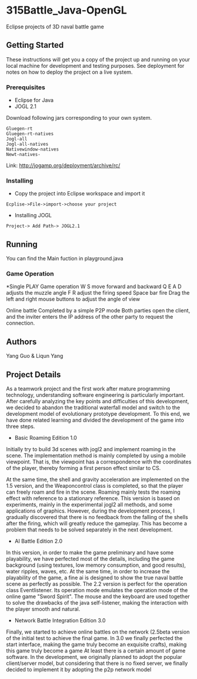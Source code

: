 # 315Battle_Java-OpenGL
Eclipse projects of 3D naval battle game



## Getting Started

These instructions will get you a copy of the project up and running on your local machine for development and testing purposes. See deployment for notes on how to deploy the project on a live system.

### Prerequisites
* Eclipse for Java
* JOGL 2.1

Download following jars corresponding to your own system.
```
Gluegen-rt
Gluegen-rt-natives
Jogl-all
Jogl-all-natives
Nativewindow-natives
Newt-natives-

```

Link: http://jogamp.org/deployment/archive/rc/

### Installing

* Copy the project into Eclipse workspace and import it

```
Ecplise->File->import->choose your project
```

* Installing JOGL

```
Project-> Add Path-> JOGL2.1
```


## Running 

You can find the Main fuction in playground.java

### Game Operation

*Single PLAY
Game operation
W S move forward and backward
Q E A D adjusts the muzzle angle
F R adjust the firing speed
Space bar fire
Drag the left and right mouse buttons to adjust the angle of view


Online battle
Completed by a simple P2P mode
Both parties open the client, and the inviter enters the IP address of the other party to request the connection.


## Authors

Yang Guo & Liqun Yang


## Project Details

As a teamwork project and the first work after mature programming technology, understanding software engineering is particularly important. After carefully analyzing the key points and difficulties of this development, we decided to abandon the traditional waterfall model and switch to the development model of evolutionary prototype development. To this end, we have done related learning and divided the development of the game into three steps.

* Basic Roaming Edition 1.0

Initially try to build 3d scenes with jogl2 and implement roaming in the scene. The implementation method is mainly completed by using a mobile viewpoint. That is, the viewpoint has a correspondence with the coordinates of the player, thereby forming a first person effect similar to CS.

At the same time, the shell and gravity acceleration are implemented on the 1.5 version, and the Weaponcontrol class is completed, so that the player can freely roam and fire in the scene. Roaming mainly tests the roaming effect with reference to a stationary reference. This version is based on experiments, mainly in the experimental jogl2 all methods, and some applications of graphics.
However, during the development process, I gradually discovered that there is no feedback from the falling of the shells after the firing, which will greatly reduce the gameplay. This has become a problem that needs to be solved separately in the next development.

* AI Battle Edition 2.0

In this version, in order to make the game preliminary and have some playability, we have perfected most of the details, including the game background (using textures, low memory consumption, and good results), water ripples, waves, etc. At the same time, in order to increase the playability of the game, a fine ai is designed to show the true naval battle scene as perfectly as possible. The 2.2 version is perfect for the operation class Eventlistener. Its operation mode emulates the operation mode of the online game "Sword Spirit". The mouse and the keyboard are used together to solve the drawbacks of the java self-listener, making the interaction with the player smooth and natural.

* Network Battle Integration Edition 3.0

Finally, we started to achieve online battles on the network (2.5beta version of the initial test to achieve the final game. In 3.0 we finally perfected the start interface, making the game truly become an exquisite crafts), making this game truly become a game At least there is a certain amount of game software. In the development, we originally planned to adopt the popular client/server model, but considering that there is no fixed server, we finally decided to implement it by adopting the p2p network model


